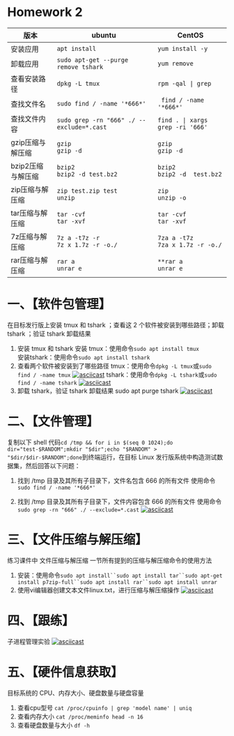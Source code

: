 # Homework 2
|      版本    | ubuntu                 | CentOS     |
| ---        |    ----              |          ---   |
| 安装应用      | ```apt install```        | ```yum install -y```   |
| 卸载应用      |```sudo apt-get --purge remove tshark```        | ```yum remove ```     |
|查看安装路径|```dpkg -L tmux```|```rpm -qal \| grep ``` |
|查找文件名|```sudo find / -name '*666*'```|``` find / -name '*666*'```|
|查找文件内容|```sudo grep -rn "666" ./ --exclude=*.cast```|```find . \| xargs grep -ri '666'```|
|gzip压缩与解压缩|```gzip```<br>```gzip -d```|```gzip```<br>```gzip -d```|
|bzip2压缩与解压缩|```bzip2```<br>```bzip2 -d test.bz2```|```bzip2```<br>```bzip2 -d  test.bz2```|
|zip压缩与解压缩|```zip test.zip test ```<br>```unzip```|```zip```<br>```unzip -o```|
|tar压缩与解压缩|```tar -cvf```<br>```tar -xvf```|```tar -cvf```<br>```tar -xvf```|
|7z压缩与解压缩|```7z a -t7z -r```<br>```7z x 1.7z -r -o./```|```7za a -t7z ```<br>```7za x 1.7z -r -o./```|
|rar压缩与解压缩|```rar a```<br>```unrar e```|```**rar a```<br>```unrar e```|

# 一、【软件包管理】
在目标发行版上安装 tmux 和 tshark ；查看这 2 个软件被安装到哪些路径；卸载 tshark ；验证 tshark 卸载结果
1. 安装 tmux 和 tshark
安装 tmux：使用命令`sudo apt install tmux`<br />安装tshark：使用命令`sudo apt install tshark`
2. 查看两个软件被安装到了哪些路径
tmux：使用命令`dpkg -L tmux`或`sudo find / -name tmux`
[![asciicast](https://asciinema.org/a/wjlP7zolYidnGeQl1jPbqVTSQ.svg)](https://asciinema.org/a/wjlP7zolYidnGeQl1jPbqVTSQ)
tshark：使用命令`dpkg -L tshark`或`sudo find / -name tshark`
[![asciicast](https://asciinema.org/a/833uAkuMBskA3Q388QZO9dm4H.svg)](https://asciinema.org/a/833uAkuMBskA3Q388QZO9dm4H)
3. 卸载 tshark，验证 tshark 卸载结果
sudo apt purge tshark
[![asciicast](https://asciinema.org/a/A3MXsKOfd9oiVafxRkUW9KSoh.svg)](https://asciinema.org/a/A3MXsKOfd9oiVafxRkUW9KSoh)

# 二、【文件管理】
复制以下 shell 代码`cd /tmp && for i in $(seq 0 1024);do dir="test-$RANDOM";mkdir "$dir";echo "$RANDOM" > "$dir/$dir-$RANDOM";done`到终端运行，在目标 Linux 发行版系统中构造测试数据集，然后回答以下问题：
1. 找到 /tmp 目录及其所有子目录下，文件名包含 666 的所有文件
使用命令`sudo find / -name '*666*'`

2. 找到 /tmp 目录及其所有子目录下，文件内容包含 666 的所有文件
使用命令`sudo grep -rn "666" ./ --exclude=*.cast`
[![asciicast](https://asciinema.org/a/KgPxaGOM6lD6Vesk7DCkQvahr.svg)](https://asciinema.org/a/KgPxaGOM6lD6Vesk7DCkQvahr)

# 三、【文件压缩与解压缩】
练习课件中 文件压缩与解压缩 一节所有提到的压缩与解压缩命令的使用方法
1. 安装：使用命令`sudo apt install``sudo apt install tar``sudo apt-get install p7zip-full``sudo apt install rar``sudo apt install unrar`
2. 使用vi编辑器创建文本文件linux.txt，进行压缩与解压缩操作
[![asciicast](https://asciinema.org/a/WlaMk4Nhid8p05Vs1JBwhLvnS.svg)](https://asciinema.org/a/WlaMk4Nhid8p05Vs1JBwhLvnS)



# 四、【跟练】 
子进程管理实验
[![asciicast](https://asciinema.org/a/eU4RnK8mh8C1nMGVRigpE0hp0.svg)](https://asciinema.org/a/eU4RnK8mh8C1nMGVRigpE0hp0)

# 五、【硬件信息获取】
目标系统的 CPU、内存大小、硬盘数量与硬盘容量
1. 查看cpu型号
`cat /proc/cpuinfo | grep 'model name' | uniq`
2. 查看内存大小
`cat /proc/meminfo head -n 16`
3. 查看硬盘数量与大小
`df -h`